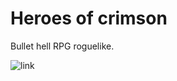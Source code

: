 # Heroes of crimson
Bullet hell RPG roguelike.

![link](https://user-images.githubusercontent.com/36193643/156876928-747c79cd-30de-453e-aec0-995df8c3aba9.gif)
